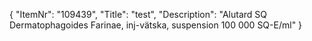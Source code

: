 {
  "ItemNr": "109439",
  "Title": "test",
  "Description": "Alutard SQ Dermatophagoides Farinae, inj-vätska, suspension 100 000 SQ-E/ml"
}